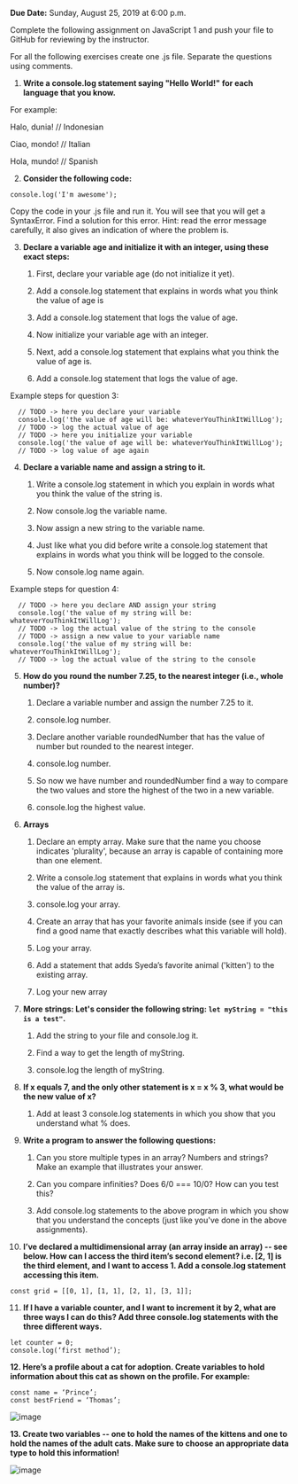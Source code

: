 **Due Date:** Sunday, August 25, 2019 at 6:00 p.m.

Complete the following assignment on JavaScript 1 and push your file to GitHub for reviewing by the instructor. 

For all the following exercises create one .js file. Separate the questions using comments.

1. **Write a console.log statement saying "Hello World!" for each language that you know.**

For example:

Halo, dunia! // Indonesian

Ciao, mondo! // Italian

Hola, mundo! // Spanish

2. **Consider the following code:**
```
console.log('I'm awesome');
```
Copy the code in your .js file and run it. You will see that you will get a SyntaxError. Find a solution for this error. Hint: read the error message carefully, it also gives an indication of where the problem is.

3. **Declare a variable age and initialize it with an integer, using these exact steps:**

    1. First, declare your variable age (do not initialize it yet).

    2. Add a console.log statement that explains in words what you think the value of age is

    3. Add a console.log statement that logs the value of age.

    4. Now initialize your variable age with an integer.

    5. Next, add a console.log statement that explains what you think the value of age is.

    6. Add a console.log statement that logs the value of age.

Example steps for question 3:
```
  // TODO -> here you declare your variable
  console.log('the value of age will be: whateverYouThinkItWillLog');
  // TODO -> log the actual value of age
  // TODO -> here you initialize your variable
  console.log('the value of age will be: whateverYouThinkItWillLog');
  // TODO -> log value of age again
```
4. **Declare a variable name and assign a string to it.**

    1. Write a console.log statement in which you explain in words what you think the value of the string is.

    2. Now console.log the variable name.

    3. Now assign a new string to the variable name.

    4. Just like what you did before write a console.log statement that explains in words what you think will be logged to the console.

    5. Now console.log name again.

Example steps for question 4:
```
  // TODO -> here you declare AND assign your string
  console.log('the value of my string will be: whateverYouThinkItWillLog');
  // TODO -> log the actual value of the string to the console
  // TODO -> assign a new value to your variable name
  console.log('the value of my string will be: whateverYouThinkItWillLog');
  // TODO -> log the actual value of the string to the console
```
5. **How do you round the number 7.25, to the nearest integer (i.e., whole number)?**

    1. Declare a variable number and assign the number 7.25 to it.

    2. console.log number.

    3. Declare another variable roundedNumber that has the value of number but rounded to the nearest integer.

    4. console.log number.

    5. So now we have number and roundedNumber find a way to compare the two values and store the highest of the two in a new variable.

    6. console.log the highest value.

6. **Arrays**

    1. Declare an empty array. Make sure that the name you choose indicates 'plurality', because an array is capable of containing more than one element. 

    2. Write a console.log statement that explains in words what you think the value of the array is.

    3. console.log your array.

    4. Create an array that has your favorite animals inside (see if you can find a good name that exactly describes what this variable will hold).

    5. Log your array.

    6. Add a statement that adds Syeda’s favorite animal ('kitten') to the existing array.

    7. Log your new array
    

7. **More strings: Let's consider the following string: `let myString = "this is a test"`.**

    1. Add the string to your file and console.log it.

    2. Find a way to get the length of myString.

    3. console.log the length of myString.

8. **If x equals 7, and the only other statement is x = x % 3, what would be the new value of x?**

    1. Add at least 3 console.log statements in which you show that you understand what % does.

9. **Write a program to answer the following questions:**

    1. Can you store multiple types in an array? Numbers and strings? Make an example that illustrates your answer.

    2. Can you compare infinities? Does 6/0 === 10/0? How can you test this?

    3. Add console.log statements to the above program in which you show that you understand the concepts (just like you've done in the above assignments).

10. **I’ve declared a multidimensional array (an array inside an array) -- see below. How can I access the third item’s second element? i.e. [2, 1] is the third element, and I want to access 1. Add a console.log statement accessing this item.**
```
const grid = [[0, 1], [1, 1], [2, 1], [3, 1]];
```


11. **If I have a variable counter, and I want to increment it by 2, what are three ways I can do this? Add three console.log statements with the three different ways.**
```
let counter = 0;
console.log(‘first method’);
```

**12. Here’s a profile about a cat for adoption. 
Create variables to hold information about this cat as shown on the profile. For example:**

```
const name = ‘Prince’;
const bestFriend = ‘Thomas’;
```

![image](https://user-images.githubusercontent.com/1719156/63299661-4d5ee300-c2a4-11e9-808e-cf8bf310687e.png)


**13. Create two variables -- one to hold the names of the kittens and one to hold the names of the adult cats. Make sure to choose an appropriate data type to hold this information!**

![image](https://user-images.githubusercontent.com/1719156/63299743-8008db80-c2a4-11e9-9cb0-c101b5dbd2bf.png)
